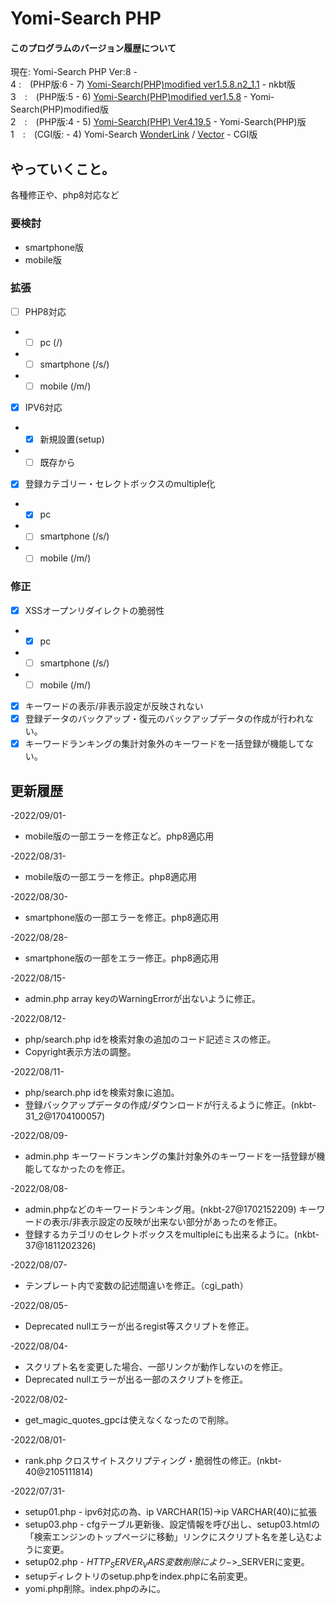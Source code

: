 # Yomi-Search PHP

#### このプログラムのバージョン履歴について
現在: Yomi-Search PHP Ver:8 -<br>
4 :　(PHP版:6 - 7) [Yomi-Search(PHP)modified ver1.5.8.n2_1.1](http://www.nkbt.net/yomi/) - nkbt版<br>
3　:　(PHP版:5 - 6) [Yomi-Search(PHP)modified ver1.5.8](http://yomiphp-mod.sweet82.com/) - Yomi-Search(PHP)modified版<br>
2　:　(PHP版:4 - 5) [Yomi-Search(PHP) Ver4.19.5](http://sql.s28.xrea.com/) - Yomi-Search(PHP)版<br>
1　:　(CGI版: - 4) Yomi-Search [WonderLink](http://yomi.pekori.to/) / [Vector](https://www.vector.co.jp/soft/unix/net/se124310.html) - CGI版<br>

## やっていくこと。
各種修正や、php8対応など

### 要検討
* smartphone版
* mobile版

### 拡張
- [ ] PHP8対応
- - [ ] pc (/)
- - [ ] smartphone (/s/)
- - [ ] mobile (/m/)

- [x] IPV6対応
- - [x] 新規設置(setup)
- - [ ] 既存から

- [x] 登録カテゴリー・セレクトボックスのmultiple化
- - [x] pc
- - [ ] smartphone (/s/)
- - [ ] mobile (/m/)

### 修正
- [x] XSSオープンリダイレクトの脆弱性
- - [x] pc
- - [ ] smartphone (/s/)
- - [ ] mobile (/m/)
- [x] キーワードの表示/非表示設定が反映されない
- [x] 登録データのバックアップ・復元のバックアップデータの作成が行われない。
- [x] キーワードランキングの集計対象外のキーワードを一括登録が機能してない。

## 更新履歴
-2022/09/01-
* mobile版の一部エラーを修正など。php8適応用

-2022/08/31-
* mobile版の一部エラーを修正。php8適応用

-2022/08/30-
* smartphone版の一部エラーを修正。php8適応用

-2022/08/28-
* smartphone版の一部をエラー修正。php8適応用

-2022/08/15-
* admin.php array keyのWarningErrorが出ないように修正。

-2022/08/12-
* php/search.php idを検索対象の追加のコード記述ミスの修正。
* Copyright表示方法の調整。

-2022/08/11-
* php/search.php idを検索対象に追加。
* 登録バックアップデータの作成/ダウンロードが行えるように修正。(nkbt-31_2@1704100057)

-2022/08/09-
* admin.php キーワードランキングの集計対象外のキーワードを一括登録が機能してなかったのを修正。

-2022/08/08-
* admin.phpなどのキーワードランキング用。(nkbt-27@1702152209)
 キーワードの表示/非表示設定の反映が出来ない部分があったのを修正。
* 登録するカテゴリのセレクトボックスをmultipleにも出来るように。(nkbt-37@1811202326)
 
-2022/08/07-
* テンプレート内で変数の記述間違いを修正。（cgi_path）

-2022/08/05-
* Deprecated nullエラーが出るregist等スクリプトを修正。
 
-2022/08/04-
* スクリプト名を変更した場合、一部リンクが動作しないのを修正。
* Deprecated nullエラーが出る一部のスクリプトを修正。

-2022/08/02-
* get_magic_quotes_gpcは使えなくなったので削除。

-2022/08/01-
* rank.php クロスサイトスクリプティング・脆弱性の修正。(nkbt-40@2105111814)

-2022/07/31-
* setup01.php - ipv6対応の為、ip VARCHAR(15)->ip VARCHAR(40)に拡張
* setup03.php - cfgテーブル更新後、設定情報を呼び出し、setup03.htmlの「検索エンジンのトップページに移動」リンクにスクリプト名を差し込むように変更。
* setup02.php - $HTTP_SERVER_VARS変数　削除により->$_SERVERに変更。
* setupディレクトリのsetup.phpをindex.phpに名前変更。
* yomi.php削除。index.phpのみに。
